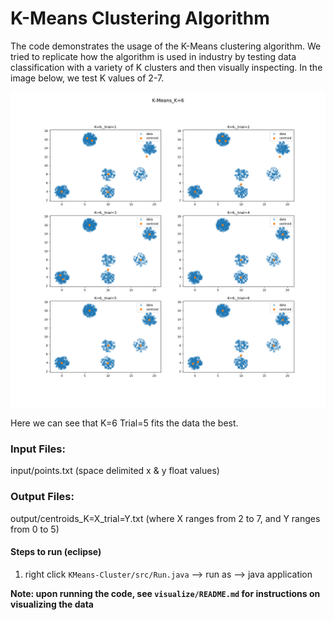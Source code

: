 # K-Means Clustering Algorithm

The code demonstrates the usage of the K-Means clustering algorithm. We tried to replicate how the algorithm is used in industry by testing data classification with a variety of K clusters and then visually inspecting. In the image below, we test K values of 2-7.

![Example of K=6](visualize/K-Means_K=6.png)

Here we can see that K=6 Trial=5 fits the data the best.

### Input Files: 
input/points.txt (space delimited x & y float values)
### Output Files: 
output/centroids_K=X_trial=Y.txt (where X ranges from 2 to 7, and Y ranges from 0 to 5)

#### Steps to run (eclipse)
1. right click `KMeans-Cluster/src/Run.java` --> run as --> java application

**Note: upon running the code, see `visualize/README.md` for instructions on visualizing the data**



